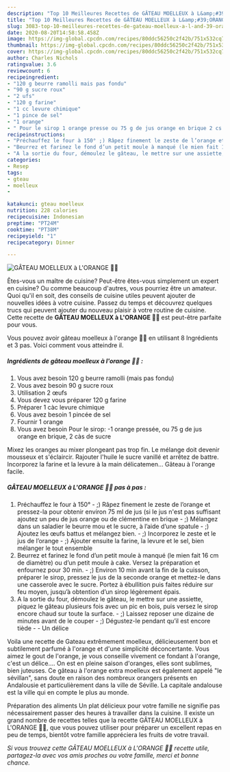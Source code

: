 ```yaml
---
description: "Top 10 Meilleures Recettes de GÂTEAU MOELLEUX à L&amp;#39;ORANGE 🍊🍊"
title: "Top 10 Meilleures Recettes de GÂTEAU MOELLEUX à L&amp;#39;ORANGE 🍊🍊"
slug: 3083-top-10-meilleures-recettes-de-gateau-moelleux-a-l-and-39-orange
date: 2020-08-20T14:58:58.458Z
image: https://img-global.cpcdn.com/recipes/80ddc56250c2f42b/751x532cq70/gateau-moelleux-a-lorange-🍊🍊-photo-principale-de-la-recette.jpg
thumbnail: https://img-global.cpcdn.com/recipes/80ddc56250c2f42b/751x532cq70/gateau-moelleux-a-lorange-🍊🍊-photo-principale-de-la-recette.jpg
cover: https://img-global.cpcdn.com/recipes/80ddc56250c2f42b/751x532cq70/gateau-moelleux-a-lorange-🍊🍊-photo-principale-de-la-recette.jpg
author: Charles Nichols
ratingvalue: 3.6
reviewcount: 6
recipeingredient:
- "120 g beurre ramolli mais pas fondu"
- "90 g sucre roux"
- "2 ufs"
- "120 g farine"
- "1 cc levure chimique"
- "1 pince de sel"
- "1 orange"
- " Pour le sirop 1 orange presse ou 75 g de jus orange en brique 2 cs de sucre"
recipeinstructions:
- "Préchauffez le four à 150° ;) Râpez finement le zeste de l’orange et pressez-la pour obtenir environ 75 ml de jus (si le jus n&#39;est pas suffisant ajoutez un peu de jus orange ou de clémentine en brique ;) Mélangez dans un saladier le beurre mou et le sucre, à l’aide d’une spatule ;) Ajoutez les œufs battus et mélangez bien. ;) Incorporez le zeste et le jus de l’orange ;) Ajouter ensuite la farine, la levure et le sel, bien mélanger le tout ensemble"
- "Beurrez et farinez le fond d’un petit moule à manqué (le mien fait 16 cm de diamètre) ou d’un petit moule à cake. Versez la préparation et enfournez pour 30 min. ;) Environ 10 min avant la fin de la cuisson, préparer le sirop, pressez le jus de la seconde orange et mettez-le dans une casserole avec le sucre. Portez à ébullition puis faites réduire sur feu moyen, jusqu’à obtention d’un sirop légèrement épais."
- "A la sortie du four, démoulez le gâteau, le mettre sur une assiette, piquez le gâteau plusieurs fois avec un pic en bois, puis versez le sirop encore chaud sur toute la surface.  ;) Laissez reposer une dizaine de minutes avant de le couper ;) Dégustez-le pendant qu’il est encore tiède  Un délice"
categories:
- Resep
tags:
- gteau
- moelleux
- 

katakunci: gteau moelleux  
nutrition: 228 calories
recipecuisine: Indonesian
preptime: "PT24M"
cooktime: "PT38M"
recipeyield: "1"
recipecategory: Dinner

---
```



![GÂTEAU MOELLEUX à L&#39;ORANGE 🍊🍊](https://img-global.cpcdn.com/recipes/80ddc56250c2f42b/751x532cq70/gateau-moelleux-a-lorange-🍊🍊-photo-principale-de-la-recette.jpg)

Êtes-vous un maître de cuisine? Peut-être êtes-vous simplement un expert en cuisine? Ou comme beaucoup d'autres, vous pourriez être un amateur. Quoi qu'il en soit, des conseils de cuisine utiles peuvent ajouter de nouvelles idées à votre cuisine. Passez du temps et découvrez quelques trucs qui peuvent ajouter du nouveau plaisir à votre routine de cuisine. Cette recette de <strong> GÂTEAU MOELLEUX à L&#39;ORANGE 🍊🍊 </strong> est peut-être parfaite pour vous.

<!--inarticleads1-->

Vous pouvez avoir gâteau moelleux à l&#39;orange 🍊🍊 en utilisant 8 Ingrédients et 3 pas. Voici comment vous atteindre il.

##### Ingrédients de gâteau moelleux à l&#39;orange 🍊🍊 :

1. Vous avez besoin 120 g beurre ramolli (mais pas fondu)
1. Vous avez besoin 90 g sucre roux
1. Utilisation 2 œufs
1. Vous devez vous préparer 120 g farine
1. Préparer 1 càc levure chimique
1. Vous avez besoin 1 pincée de sel
1. Fournir 1 orange
1. Vous avez besoin  Pour le sirop: -1 orange pressée, ou 75 g de jus orange en brique, 2 càs de sucre


Mixez les oranges au mixer plongeant pas trop fin. Le mélange doit devenir mousseux et s&#39;éclaircir. Rajouter l&#39;huile le sucre vanillé et arrêtez de battre. Incorporez la farine et la levure à la main délicatemen… Gâteau à l&#39;orange facile. 

<!--inarticleads2-->

##### GÂTEAU MOELLEUX à L&#39;ORANGE 🍊🍊 pas à pas :

1. Préchauffez le four à 150° - ;) Râpez finement le zeste de l’orange et pressez-la pour obtenir environ 75 ml de jus (si le jus n&#39;est pas suffisant ajoutez un peu de jus orange ou de clémentine en brique - ;) Mélangez dans un saladier le beurre mou et le sucre, à l’aide d’une spatule - ;) Ajoutez les œufs battus et mélangez bien. - ;) Incorporez le zeste et le jus de l’orange - ;) Ajouter ensuite la farine, la levure et le sel, bien mélanger le tout ensemble
1. Beurrez et farinez le fond d’un petit moule à manqué (le mien fait 16 cm de diamètre) ou d’un petit moule à cake. Versez la préparation et enfournez pour 30 min. - ;) Environ 10 min avant la fin de la cuisson, préparer le sirop, pressez le jus de la seconde orange et mettez-le dans une casserole avec le sucre. Portez à ébullition puis faites réduire sur feu moyen, jusqu’à obtention d’un sirop légèrement épais.
1. A la sortie du four, démoulez le gâteau, le mettre sur une assiette, piquez le gâteau plusieurs fois avec un pic en bois, puis versez le sirop encore chaud sur toute la surface.  - ;) Laissez reposer une dizaine de minutes avant de le couper - ;) Dégustez-le pendant qu’il est encore tiède -  - Un délice


Voila une recette de Gateau extrêmement moelleux, délicieusement bon et subtilement parfumé à l&#39;orange et d&#39;une simplicité déconcertante. Vous aimez le gout de l&#39;orange, je vous conseille vivement ce fondant à l&#39;orange, c&#39;est un délice…. On est en pleine saison d&#39;oranges, elles sont sublimes, bien juteuses. Ce gâteau à l&#39;orange extra moelleux est également appelé &#34;le sévillan&#34;, sans doute en raison des nombreux orangers présents en Andalousie et particulièrement dans la ville de Séville. La capitale andalouse est la ville qui en compte le plus au monde. 

<!--inarticleads1-->

<p>
Préparation des aliments Un plat délicieux pour votre famille ne signifie pas nécessairement passer des heures à travailler dans la cuisine. Il existe un grand nombre de recettes telles que la recette GÂTEAU MOELLEUX à L&#39;ORANGE 🍊🍊, que vous pouvez utiliser pour préparer un excellent repas en peu de temps, bientôt votre famille appréciera les fruits de votre travail.
</p>

<p>
<i>Si vous trouvez cette GÂTEAU MOELLEUX à L&#39;ORANGE 🍊🍊 recette utile, partagez-la avec vos amis proches ou votre famille, merci et bonne chance.</i>
</p>
